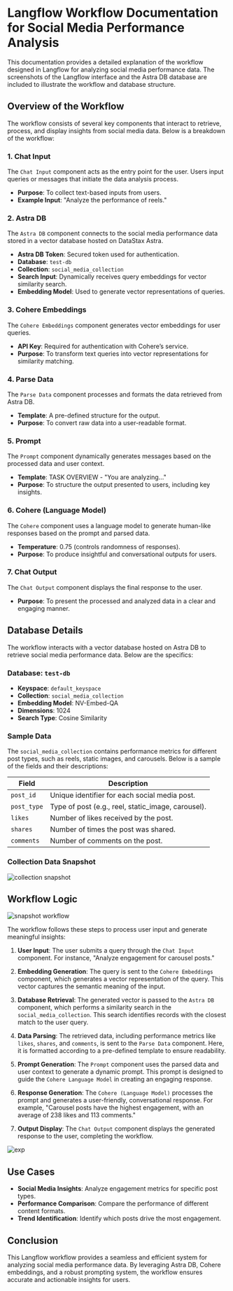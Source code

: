 # Langflow Workflow Documentation for Social Media Performance Analysis

This documentation provides a detailed explanation of the workflow designed in Langflow for analyzing social media performance data. The screenshots of the Langflow interface and the Astra DB database are included to illustrate the workflow and database structure.

## Overview of the Workflow

The workflow consists of several key components that interact to retrieve, process, and display insights from social media data. Below is a breakdown of the workflow:

### 1. Chat Input
The `Chat Input` component acts as the entry point for the user. Users input queries or messages that initiate the data analysis process.

- **Purpose**: To collect text-based inputs from users.
- **Example Input**: "Analyze the performance of reels."

### 2. Astra DB
The `Astra DB` component connects to the social media performance data stored in a vector database hosted on DataStax Astra.

- **Astra DB Token**: Secured token used for authentication.
- **Database**: `test-db`
- **Collection**: `social_media_collection`
- **Search Input**: Dynamically receives query embeddings for vector similarity search.
- **Embedding Model**: Used to generate vector representations of queries.

### 3. Cohere Embeddings
The `Cohere Embeddings` component generates vector embeddings for user queries.

- **API Key**: Required for authentication with Cohere’s service.
- **Purpose**: To transform text queries into vector representations for similarity matching.

### 4. Parse Data
The `Parse Data` component processes and formats the data retrieved from Astra DB.

- **Template**: A pre-defined structure for the output.
- **Purpose**: To convert raw data into a user-readable format.

### 5. Prompt
The `Prompt` component dynamically generates messages based on the processed data and user context.

- **Template**: TASK OVERVIEW - "You are analyzing..."
- **Purpose**: To structure the output presented to users, including key insights.

### 6. Cohere (Language Model)
The `Cohere` component uses a language model to generate human-like responses based on the prompt and parsed data.

- **Temperature**: 0.75 (controls randomness of responses).
- **Purpose**: To produce insightful and conversational outputs for users.

### 7. Chat Output
The `Chat Output` component displays the final response to the user.

- **Purpose**: To present the processed and analyzed data in a clear and engaging manner.

## Database Details

The workflow interacts with a vector database hosted on Astra DB to retrieve social media performance data. Below are the specifics:

### Database: `test-db`
- **Keyspace**: `default_keyspace`
- **Collection**: `social_media_collection`
- **Embedding Model**: NV-Embed-QA
- **Dimensions**: 1024
- **Search Type**: Cosine Similarity

### Sample Data
The `social_media_collection` contains performance metrics for different post types, such as reels, static images, and carousels. Below is a sample of the fields and their descriptions:

| Field            | Description                                       |
|------------------|---------------------------------------------------|
| `post_id`        | Unique identifier for each social media post.     |
| `post_type`      | Type of post (e.g., reel, static_image, carousel).|
| `likes`          | Number of likes received by the post.            |
| `shares`         | Number of times the post was shared.             |
| `comments`       | Number of comments on the post.                  |

### Collection Data Snapshot
![collection snapshot](https://github.com/user-attachments/assets/81932906-34ec-465d-8226-c8c1b8886a12)


## Workflow Logic

![snapshot workflow](https://github.com/user-attachments/assets/d23a3bd0-aeb7-4ff3-ae2d-36d5c142d598)


The workflow follows these steps to process user input and generate meaningful insights:

1. **User Input**: The user submits a query through the `Chat Input` component. For instance, "Analyze engagement for carousel posts."

2. **Embedding Generation**: The query is sent to the `Cohere Embeddings` component, which generates a vector representation of the query. This vector captures the semantic meaning of the input.

3. **Database Retrieval**: The generated vector is passed to the `Astra DB` component, which performs a similarity search in the `social_media_collection`. This search identifies records with the closest match to the user query.

4. **Data Parsing**: The retrieved data, including performance metrics like `likes`, `shares`, and `comments`, is sent to the `Parse Data` component. Here, it is formatted according to a pre-defined template to ensure readability.

5. **Prompt Generation**: The `Prompt` component uses the parsed data and user context to generate a dynamic prompt. This prompt is designed to guide the `Cohere Language Model` in creating an engaging response.

6. **Response Generation**: The `Cohere (Language Model)` processes the prompt and generates a user-friendly, conversational response. For example, "Carousel posts have the highest engagement, with an average of 238 likes and 113 comments."

7. **Output Display**: The `Chat Output` component displays the generated response to the user, completing the workflow.

![exp](https://github.com/user-attachments/assets/5b095830-6141-4e28-9c28-4b7d5313abf9)


## Use Cases

- **Social Media Insights**: Analyze engagement metrics for specific post types.
- **Performance Comparison**: Compare the performance of different content formats.
- **Trend Identification**: Identify which posts drive the most engagement.

## Conclusion

This Langflow workflow provides a seamless and efficient system for analyzing social media performance data. By leveraging Astra DB, Cohere embeddings, and a robust prompting system, the workflow ensures accurate and actionable insights for users.

